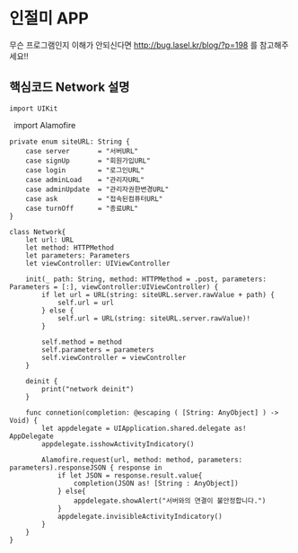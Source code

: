 
# 인절미 APP



무슨 프로그램인지 이해가 안되신다면 http://bug.lasel.kr/blog/?p=198 를 참고해주세요!!



## 핵심코드 Network 설명

    import UIKit
    import Alamofire

    private enum siteURL: String {
        case server       = "서버URL"
        case signUp       = "회원가입URL"
        case login        = "로그인URL"
        case adminLoad    = "관리자URL"
        case adminUpdate  = "관리자권한변경URL"
        case ask          = "접속된컴퓨터URL"
        case turnOff      = "종료URL"    
    }
    
    class Network{
        let url: URL
        let method: HTTPMethod
        let parameters: Parameters
        let viewController: UIViewController
    
        init(_ path: String, method: HTTPMethod = .post, parameters: Parameters = [:], viewController:UIViewController) {
            if let url = URL(string: siteURL.server.rawValue + path) {
                self.url = url
            } else {
                self.url = URL(string: siteURL.server.rawValue)!
            }
        
            self.method = method
            self.parameters = parameters
            self.viewController = viewController
        }
    
        deinit {
            print("network deinit")
        }
    
        func connetion(completion: @escaping ( [String: AnyObject] ) -> Void) {
            let appdelegate = UIApplication.shared.delegate as! AppDelegate
            appdelegate.isshowActivityIndicatory()
        
            Alamofire.request(url, method: method, parameters: parameters).responseJSON { response in
                if let JSON = response.result.value{
                    completion(JSON as! [String : AnyObject])
                } else{
                    appdelegate.showAlert("서버와의 연결이 불안정합니다.")
                }
                appdelegate.invisibleActivityIndicatory()
            }
        }
    }
